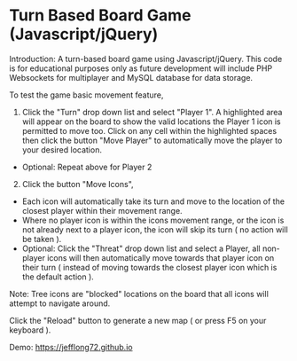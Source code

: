 # Turn Based Board Game (Javascript/jQuery)

Introduction: A turn-based board game using Javascript/jQuery. This code is for educational purposes only as future development will include PHP Websockets for multiplayer and MySQL database for data storage.

To test the game basic movement feature, 

1) Click the "Turn" drop down list and select "Player 1". A highlighted area will appear on the board to show the valid locations the Player 1 icon is permitted to move too. Click on any cell within the highlighted spaces then click the button "Move Player" to automatically move the player to your desired location.
 - Optional: Repeat above for Player 2
 
2) Click the button "Move Icons", 
 - Each icon will automatically take its turn and move to the location of the closest player within their movement range.
 - Where no player icon is within the icons movement range, or the icon is not already next to a player icon, the icon will skip its turn ( no action will be taken ).
 - Optional: Click the "Threat" drop down list and select a Player, all non-player icons will then automatically move towards that player icon on their turn ( instead of moving towards the closest player icon which is the default action ).

Note: Tree icons are "blocked" locations on the board that all icons will attempt to navigate around.

Click the "Reload" button to generate a new map ( or press F5 on your keyboard ).

Demo: https://jefflong72.github.io

